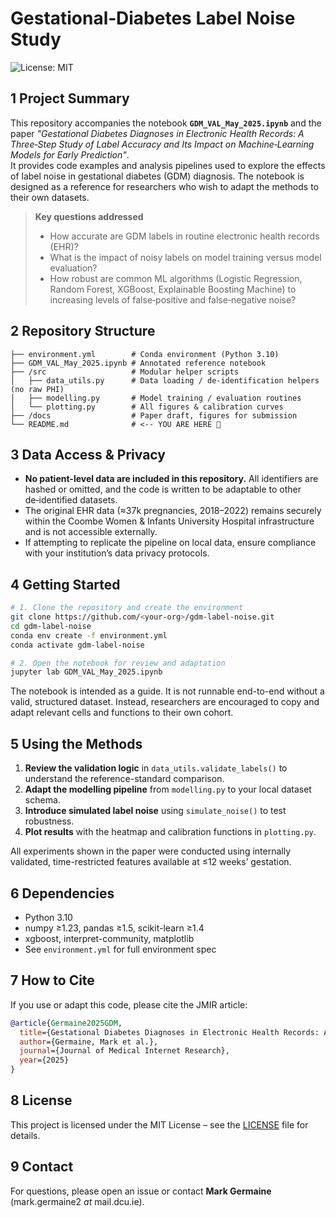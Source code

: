 # Gestational‐Diabetes Label Noise Study

![License: MIT](https://img.shields.io/badge/license-MIT-green.svg)

## 1  Project Summary
This repository accompanies the notebook **`GDM_VAL_May_2025.ipynb`** and the paper *"Gestational Diabetes Diagnoses in Electronic Health Records: A Three‑Step Study of Label Accuracy and Its Impact on Machine‑Learning Models for Early Prediction"*.  
It provides code examples and analysis pipelines used to explore the effects of label noise in gestational diabetes (GDM) diagnosis. The notebook is designed as a reference for researchers who wish to adapt the methods to their own datasets.

> **Key questions addressed**
> * How accurate are GDM labels in routine electronic health records (EHR)?
> * What is the impact of noisy labels on model training versus model evaluation?
> * How robust are common ML algorithms (Logistic Regression, Random Forest, XGBoost, Explainable Boosting Machine) to increasing levels of false‑positive and false‑negative noise?

## 2  Repository Structure
```
├── environment.yml        # Conda environment (Python 3.10)
├── GDM_VAL_May_2025.ipynb # Annotated reference notebook
├── /src                   # Modular helper scripts
│   ├── data_utils.py      # Data loading / de-identification helpers (no raw PHI)
│   ├── modelling.py       # Model training / evaluation routines
│   └── plotting.py        # All figures & calibration curves
├── /docs                  # Paper draft, figures for submission
└── README.md              # <-- YOU ARE HERE 🙌
```

## 3  Data Access & Privacy
* **No patient-level data are included in this repository.** All identifiers are hashed or omitted, and the code is written to be adaptable to other de‑identified datasets.
* The original EHR data (≈37k pregnancies, 2018–2022) remains securely within the Coombe Women & Infants University Hospital infrastructure and is not accessible externally.
* If attempting to replicate the pipeline on local data, ensure compliance with your institution’s data privacy protocols.

## 4  Getting Started
```bash
# 1. Clone the repository and create the environment
git clone https://github.com/<your-org>/gdm-label-noise.git
cd gdm-label-noise
conda env create -f environment.yml
conda activate gdm-label-noise

# 2. Open the notebook for review and adaptation
jupyter lab GDM_VAL_May_2025.ipynb
```
The notebook is intended as a guide. It is not runnable end-to-end without a valid, structured dataset. Instead, researchers are encouraged to copy and adapt relevant cells and functions to their own cohort.

## 5  Using the Methods
1. **Review the validation logic** in `data_utils.validate_labels()` to understand the reference-standard comparison.
2. **Adapt the modelling pipeline** from `modelling.py` to your local dataset schema.
3. **Introduce simulated label noise** using `simulate_noise()` to test robustness.
4. **Plot results** with the heatmap and calibration functions in `plotting.py`.

All experiments shown in the paper were conducted using internally validated, time-restricted features available at ≤12 weeks’ gestation.

## 6  Dependencies
* Python 3.10
* numpy ≥1.23, pandas ≥1.5, scikit-learn ≥1.4
* xgboost, interpret-community, matplotlib
* See `environment.yml` for full environment spec

## 7  How to Cite
If you use or adapt this code, please cite the JMIR article:
```bibtex
@article{Germaine2025GDM,
  title={Gestational Diabetes Diagnoses in Electronic Health Records: A Three-Step Study of Label Accuracy and Its Impact on Machine Learning Models for Early Prediction},
  author={Germaine, Mark et al.},
  journal={Journal of Medical Internet Research},
  year={2025}
}
```

## 8  License
This project is licensed under the MIT License – see the [LICENSE](LICENSE) file for details.

## 9  Contact
For questions, please open an issue or contact **Mark Germaine** (mark.germaine2 _at_ mail.dcu.ie).
